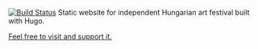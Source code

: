 [![Build Status](https://travis-ci.org/cshorvath/tufokan2017.svg?branch=master)](https://travis-ci.org/cshorvath/tufokan2017)
Static website for independent Hungarian art festival built with Hugo.

[Feel free to visit and support it.](http://www.tufokan.com)
